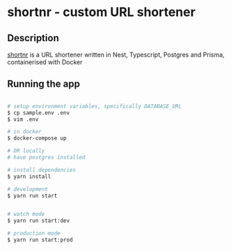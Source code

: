 # shortnr - custom URL shortener

## Description

[shortnr](https://github.com/sadn1ck/shortnr) is a URL shortener written in Nest, Typescript, Postgres and Prisma, containerised with Docker


## Running the app

```bash

# setup environment variables, specifically DATABASE_URL
$ cp sample.env .env
$ vim .env

# in docker
$ docker-compose up

# OR locally
# have postgres installed

# install dependencies
$ yarn install

# development
$ yarn run start


# watch mode
$ yarn run start:dev

# production mode
$ yarn run start:prod
```
